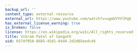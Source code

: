 ```yaml
---
backup_url: ''
content_type: external-resource
external_url: https://www.youtube.com/watch?v=ugmUYVVlPqQ
has_external_license_warning: true
is_broken: false
license: https://en.wikipedia.org/wiki/All_rights_reserved
title: Vikram Patel of Sangath
uid: 0374f958-8685-45d1-84d4-2d2d85eedcd4
---
```

